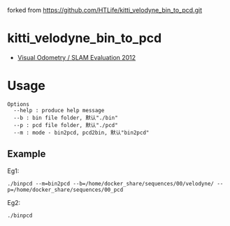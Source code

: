 forked from https://github.com/HTLife/kitti_velodyne_bin_to_pcd.git

# kitti_velodyne_bin_to_pcd

 - [Visual Odometry / SLAM Evaluation 2012](http://www.cvlibs.net/datasets/kitti/eval_odometry.php)


# Usage
```
Options
  --help : produce help message
  --b : bin file folder, 默认"./bin"
  --p : pcd file folder, 默认"./pcd"
  --m : mode - bin2pcd, pcd2bin, 默认"bin2pcd"
```

## Example
Eg1:
```
./binpcd --m=bin2pcd --b=/home/docker_share/sequences/00/velodyne/ --p=/home/docker_share/sequences/00_pcd
```
Eg2:
```
./binpcd
```